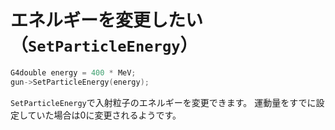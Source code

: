 # エネルギーを変更したい（``SetParticleEnergy``）

```cpp
G4double energy = 400 * MeV;
gun->SetParticleEnergy(energy);
```

``SetParticleEnergy``で入射粒子のエネルギーを変更できます。
運動量をすでに設定していた場合は0に変更されるようです。
